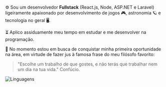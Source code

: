 ⚙️ Sou um desenvolvedor **Fullstack** (React.js, Node, ASP.NET e Laravel) ligeiramente apaixonado por desenvolvimento de jogos 🎮, astronomia 🪐 e tecnologia no geral 🖥️.
>
⏳ Aplico assiduamente meu tempo em estudar e me desenvolver na programação.
>
💼 No momento estou em busca de conquistar minha primeira oportunidade na área, em virtude de fazer jus à famosa frase do meu filósofo favorito:
> "Escolhe um trabalho de que gostes, e não terás que trabalhar nem um dia na tua vida."
> Confúcio.

![Linguagens](https://github-readme-stats.vercel.app/api/top-langs/?username=WesleyTelesBenette&layout=donut&theme=midnight-purple)
